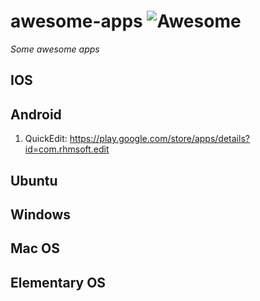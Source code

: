 # awesome-apps ![Awesome](https://cdn.rawgit.com/sindresorhus/awesome/d7305f38d29fed78fa85652e3a63e154dd8e8829/media/badge.svg)
*Some awesome apps*

## IOS

## Android
1. QuickEdit: https://play.google.com/store/apps/details?id=com.rhmsoft.edit

## Ubuntu

## Windows

## Mac OS

## Elementary OS
